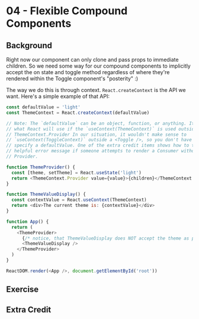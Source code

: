 # 04 - Flexible Compound Components

## Background

Right now our component can only clone and pass props to immediate children. So
we need some way for our compound components to implicitly accept the on state
and toggle method regardless of where they're rendered within the Toggle
component's "posterity" :)

The way we do this is through context. `React.createContext` is the API we want.
Here's a simple example of that API:

```javascript
const defaultValue = 'light'
const ThemeContext = React.createContext(defaultValue)

// Note: The `defaultValue` can be an object, function, or anything. It's simply
// what React will use if the `useContext(ThemeContext)` is used outside a
// ThemeContext.Provider In our situation, it wouldn't make sense to
// `useContext(ToggleContext)` outside a <Toggle />, so you don't have to
// specify a defaultValue. One of the extra credit items shows how to throw a
// helpful error message if someone attempts to render a Consumer without a
// Provider.

function ThemeProvider() {
  const [theme, setTheme] = React.useState('light')
  return <ThemeContext.Provider value={value}>{children}</ThemeContext.Provider>
}

function ThemeValueDisplay() {
  const contextValue = React.useContext(ThemeContext)
  return <div>The current theme is: {contextValue}</div>
}

function App() {
  return (
    <ThemeProvider>
      {/* notice, that ThemeValueDisplay does NOT accept the theme as props */}
      <ThemeValueDisplay />
    </ThemeProvider>
  )
}

ReactDOM.render(<App />, document.getElementById('root'))
```

## Exercise

## Extra Credit
